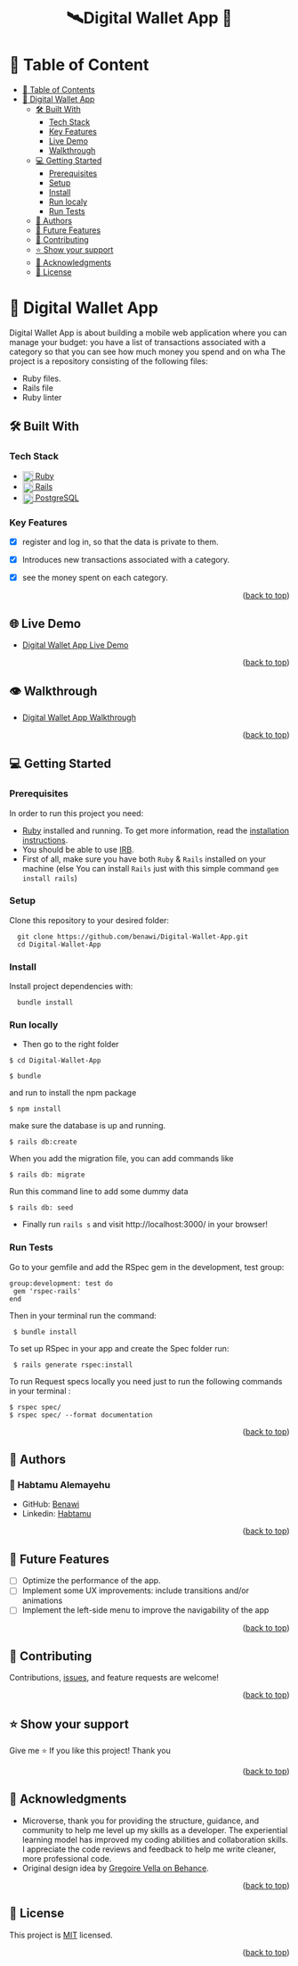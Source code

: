<a name="readme-top"></a>

# <div align="center">🛰Digital Wallet App 🚀</div>

# 📗 Table of Content

- [📗 Table of Contents](#-table-of-contents)
- [📖 Digital Wallet App ](#-ruby-group-capstone---catalog-of-my-things-)
  - [🛠 Built With ](#-built-with-)
    - [Tech Stack ](#tech-stack-)
    - [Key Features ](#key-features-)
    - [Live Demo](#live-demo)
    - [Walkthrough](#Walkthrough)
  - [💻 Getting Started ](#-getting-started-)
    - [Prerequisites](#prerequisites)
    - [Setup](#setup)
    - [Install](#install)
    - [Run localy](#run-localy)
    - [Run Tests ](#run-tests-)
  - [👥 Authors ](#-authors-)
  - [🔭 Future Features ](#-future-features-)
  - [🤝 Contributing ](#-contributing-)
  - [⭐️ Show your support ](#️-show-your-support-)
  - [🙏 Acknowledgments ](#-acknowledgments-)
  - [📝 License ](#-license-)

# 📖 Digital Wallet App <a name="about-project"></a>
Digital Wallet App is about building a mobile web application where you can manage your budget: you have a list of transactions associated with a category so that you can see how much money you spend and on wha
The project is a repository consisting of the following files:

- Ruby files.
- Rails file
- Ruby linter

## 🛠 Built With <a name="built-with"></a>

### Tech Stack <a name="tech-stack"></a>
  <ul>
     <li>
      <a href="https://www.ruby-lang.org/en/">
      <img align="center" width="19" height="auto" src="https://upload.wikimedia.org/wikipedia/commons/thumb/7/73/Ruby_logo.svg/198px-Ruby_logo.svg.png?20101129171534" alt="ruby logo" />
      Ruby
      </a>
    </li>
    <li>
      <a href="https://rubyonrails.org/">
      <img align="center" width="19" height="auto" src="./rails-red-logo.svg" alt="ruby logo" />
      Rails
      </a>
    </li>
    <li>
      <a href="https://www.postgresql.org/">
      <img align="center" width="19" height="auto" src="https://wiki.postgresql.org/images/3/30/PostgreSQL_logo.3colors.120x120.png" alt="postgreSQL logo" />
      PostgreSQL
      </a>
    </li>
  </ul>
  
</ul>

###  Key Features <a name="key-features"></a>

- [x] register and log in, so that the data is private to them.
- [x] Introduces new transactions associated with a category.
- [x] see the money spent on each category.

        

<p align="right">(<a href="#readme-top">back to top</a>)</p>


## 🌐 Live Demo <a name="#live-demo"></a>

- [Digital Wallet App Live Demo](https://digital-wallet-app.onrender.com/)
<p align="right">(<a href="#readme-top">back to top</a>)</p>

## 👁 Walkthrough <a name="#Walkthrough"></a>

- [Digital Wallet App Walkthrough](https://www.loom.com/share/0a74ec0c9b0843adbba0274931d322b7?sid=059e58c2-fe0d-4d77-90e1-7021959a6c55)

<p align="right">(<a href="#readme-top">back to top</a>)</p>
<!-- GETTING STARTED -->

## 💻 Getting Started <a name="getting-started"></a>

### Prerequisites

In order to run this project you need:

- [Ruby](https://www.ruby-lang.org/en/) installed and running. To get more information, read the [installation instructions](https://github.com/microverseinc/curriculum-ruby/blob/main/simple-ruby/articles/ruby_installation_instructions.md).
- You should be able to use [IRB](https://en.wikipedia.org/wiki/Ruby_(programming_language)#Features).
- First of all, make sure you have both `Ruby` & `Rails` installed on your machine
 (else You can install `Rails` just with this simple command ```gem install rails```)
### Setup

Clone this repository to your desired folder:

```
  git clone https://github.com/benawi/Digital-Wallet-App.git
  cd Digital-Wallet-App
```

### Install

Install project dependencies with:

```
  bundle install
```
### Run locally
 - Then go to the right folder 
```
$ cd Digital-Wallet-App
```
```
$ bundle
```
and run to install the npm package
```
$ npm install
```

make sure the database is up and running.
```
$ rails db:create
```
When you add the migration file, you can add commands like
```
$ rails db: migrate
```
Run this command line to add some dummy data
```
$ rails db: seed
```

 - Finally run `rails s` and visit http://localhost:3000/  in your browser!

### Run Tests <a name="run-tests"></a>

Go to your gemfile and add the RSpec gem in the development, test group:

 ```
 group:development: test do  
  gem 'rspec-rails'
 end
 ```
Then in your terminal run the command:

 ```
  $ bundle install
 ```
To set up RSpec in your app and create the Spec folder run:

 ```
  $ rails generate rspec:install
 ```
  To run Request specs locally you need just to run the following commands in your terminal :
 ```
 $ rspec spec/
 $ rspec spec/ --format documentation 
 ```

<p align="right">(<a href="#readme-top">back to top</a>)</p>


## 👥 Authors <a name="authors"></a>

### 👤 **Habtamu Alemayehu**

- GitHub: [Benawi](https://github.com/Benawi)
- Linkedin: [Habtamu](https://www.linkedin.com/in/habtamualemayehu/)


<p align="right">(<a href="#readme-top">back to top</a>)</p>

## 🔭 Future Features <a name="future-features"></a>
- [ ] Optimize the performance of the app.
- [ ] Implement some UX improvements: include transitions and/or animations
- [ ] Implement the left-side menu to improve the navigability of the app
<p align="right">(<a href="#readme-top">back to top</a>)</p>

## 🤝 Contributing <a name="contributing"></a>

Contributions, [issues](https://github.com/Benawi/Digital-Wallet-App/issues), and feature requests are welcome!

<p align="right">(<a href="#readme-top">back to top</a>)</p>

## ⭐️ Show your support <a name="support"></a>

Give me ⭐️ If you like this project! Thank you

<p align="right">(<a href="#readme-top">back to top</a>)</p>

## 🙏 Acknowledgments <a name="acknowledgements"></a>
- Microverse, thank you for providing the structure, guidance, and community to help me level up my skills as a developer. The experiential learning model has improved my coding abilities and collaboration skills. I appreciate the code reviews and feedback to help me write cleaner, more professional code.
- Original design idea by [Gregoire Vella on Behance](https://www.behance.net/gregoirevella).

<p align="right">(<a href="#readme-top">back to top</a>)</p>

## 📝 License <a name="license"></a>

This project is [MIT](./MIT.md) licensed.

<p align="right">(<a href="#readme-top">back to top</a>)</p>
